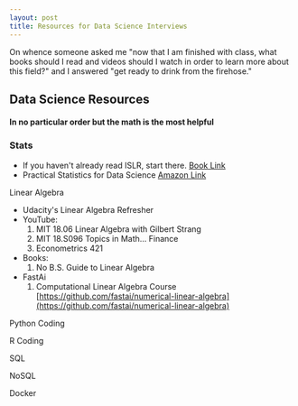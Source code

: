 ```yaml
---
layout: post
title: Resources for Data Science Interviews
---
```


On whence someone asked me "now that I am finished with class, what books should I read and videos should I watch in order to learn more about this field?" and I answered "get ready to drink from the firehose."

## Data Science Resources
#### In no particular order but the math is the most helpful

### Stats
- If you haven't already read ISLR, start there. [Book Link](http://faculty.marshall.usc.edu/gareth-james/ISL/)
- Practical Statistics for Data Science [Amazon Link](https://www.amazon.com/gp/product/149207294X/ref=as_li_tl?ie=UTF8&camp=1789&creative=9325&creativeASIN=149207294X&linkCode=as2&tag=kevinsaffil0e-20&linkId=30c05fa168539f0bf612ae3d1c529188)

Linear Algebra

- Udacity's Linear Algebra Refresher
- YouTube:
    1. MIT 18.06 Linear Algebra with Gilbert Strang
    2. MIT 18.S096 Topics in Math… Finance
    3. Econometrics 421
- Books:
    1. No B.S. Guide to Linear Algebra
- FastAi
   1. Computational Linear Algebra Course [https://github.com/fastai/numerical-linear-algebra](https://github.com/fastai/numerical-linear-algebra)




Python Coding

R Coding

SQL

NoSQL

Docker